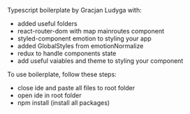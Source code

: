 Typescript boilerplate by Gracjan Ludyga with:

- added useful folders
- react-router-dom with map mainroutes component
- styled-component emotion to styling your app
- added GlobalStyles from emotionNormalize
- redux to handle components state
- add useful vaiables and theme to styling your component

To use boilerplate, follow these steps:

- close ide and paste all files to root folder
- open ide in root folder
- npm install (install all packages)
